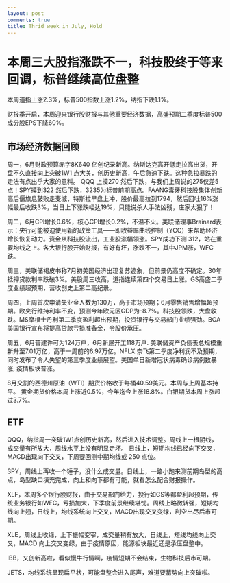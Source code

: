 ```yaml
---
layout: post
comments: true
title: Thrid week in July, Hold 
---
```


# 本周三大股指涨跌不一，科技股终于等来回调，标普继续高位盘整

本周道指上涨2.3%，标普500指数上涨1.2%，纳指下跌1.1%。

财报季开启，本周迎来银行股财报与其他重要经济数据，高盛预期二季度标普500成分股EPS下降60%。


## 市场经济数据回顾

周一，6月财政预算赤字8K640 亿创纪录新高。纳斯达克高开低走拉高出货，开盘不久直接向上突破1W1 点大关，创历史新高，午后急速下跌。这种急拉暴跌的走法有点出乎大家的意料。
QQQ 上摸270 然后下跌，与我们上周说的275仅差5点！SPY摸到322 然后下跌，3235为标普前期高点。FAANG毒牙科技股集体创新高后偃旗息鼓败走麦城，特斯拉早盘上冲，股价最高拉到1794，然后回吐16%涨幅最后收跌3%，当日上下涨跌幅达19%，只能说杀人手法凶残，庄家太狠了！


周二，6月CPI增长0.6%，核心CPI增长0.2%，不温不火。美联储理事Brainard表示：央行可能被迫使用新的政策工具——即收益率曲线控制（YCC）来帮助经济增长恢复动力。资金从科技股流出，工业股涨幅领涨。SPY成功下测 312，站在重要均线之上。各大银行股开始财报，有好有坏，涨跌不一，其中JPM涨，WFC跌。



周三，美联储褐皮书称7月初美国经济出现复苏迹象，但前景仍高度不确定。30年抵押贷款利率跌破3%。美股周三收高，道指连续第四个交易日上涨。GS高盛二季度业绩超预期，营收创史上第二高纪录。



周四，上周首次申请失业金人数为130万，高于市场预期；6月零售销售增幅超预期。欧央行维持利率不变，预测今年欧元区GDP为-8.7%。科技股领跌，大盘收跌。MS摩根士丹利第二季度盈利超出预期，投资银行与交易部门业绩强劲。BOA美国银行宣布将提高贷款亏损准备金，令股价承压。



周五，6月营建许可为124万户，6月新屋开工118万户. 美联储资产负债表总规模重新升至7.01万亿，高于一周前的6.97万亿。NFLX 奈飞第二季度净利润不及预期，同时发布了令人失望的第三季度业绩展望。美国单日新增冠状病毒确诊病例数暴涨, 疫情板块普涨。


			
8月交割的西德州原油（WTI）期货价格收于每桶40.59美元。本周与上周基本持平。
黄金期货价格本周上涨近0.5%，今年迄今上涨18.8%。白银期货本周上涨超过3.7%。


## ETF

QQQ，纳指周一突破1W1点创历史新高，然后进入技术调整。周线上一根阴线，成交量有所放大，周线水平上没有明显走坏。
日线上，短期均线已经向下交叉，MACD出现向下交叉，下周要回测中期均线或 250 点位。


SPY，周线上再收一个锤子，没什么成交量。日线上，一路小跑来测前期岛型的高点，岛型缺口填充完成，向上和向下都有可能，就看怎么配合财报操作。

XLF，本周多个银行股财报，由于交易部门给力，投行如GS等都盈利超预期，传统业务银行如WFC，亏损加大，下季度前景继续堪忧。周线上略微转强，短期均线向上翘，日线上，均线系统向上交叉，MACD出现交叉变绿，利空出尽后市可期。

XLE，周线上收绿，上下振幅变窄，成交量稍有放大，日线上，短线均线向上交叉，MACD 向上交叉变绿，由于疫情原因，能源板块最近还是承压盘整中。

IBB，又创新高啦，看似慢牛行情啊，疫情短期不会结束，生物科技后市可期。

JETS，均线系统呈现扁平状，可能盘整会进入尾声，难道要蓄势向上突破啦。
